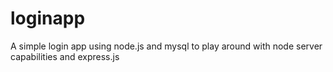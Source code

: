 # loginapp
A simple login app using node.js and mysql to play around with node server capabilities and express.js
